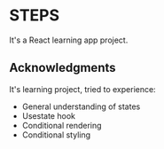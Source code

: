 # STEPS

It's a React learning app project.

## Acknowledgments

It's learning project, tried to experience:

- General understanding of states
- Usestate hook
- Conditional rendering
- Conditional styling
